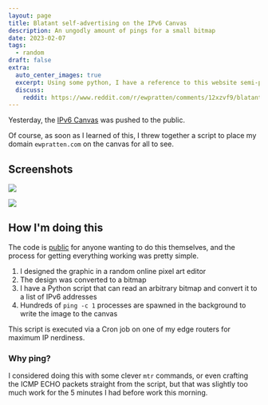 ```yaml
---
layout: page
title: Blatant self-advertising on the IPv6 Canvas
description: An ungodly amount of pings for a small bitmap
date: 2023-02-07
tags:
  - random
draft: false
extra:
  auto_center_images: true
  excerpt: Using some python, I have a reference to this website semi-permanently implanted on the IPv6 Canvas
  discuss:
    reddit: https://www.reddit.com/r/ewpratten/comments/12xzvf9/blatant_selfadvertising_on_the_ipv6_canvas/
---
```


Yesterday, the [IPv6 Canvas](https://blog.tugzrida.xyz/2023/02/06/introducing-the-ipv6-canvas/) was pushed to the public.

Of course, as soon as I learned of this, I threw together a script to place my domain `ewpratten.com` on the canvas for all to see.

## Screenshots

![](/images/posts/ipv6-canvas/v6_canvas_1.png)

![](/images/posts/ipv6-canvas/v6_canvas_2.png)

## How I'm doing this

The code is [public](https://github.com/ewpratten/v6-canvas-writer) for anyone wanting to do this themselves, and the process for getting everything working was pretty simple.

1. I designed the graphic in a random online pixel art editor
2. The design was converted to a bitmap
3. I have a Python script that can read an arbitrary bitmap and convert it to a list of IPv6 addresses
4. Hundreds of `ping -c 1` processes are spawned in the background to write the image to the canvas
  
This script is executed via a Cron job on one of my edge routers for maximum IP nerdiness.

### Why ping?

I considered doing this with some clever `mtr` commands, or even crafting the ICMP ECHO packets straight from the script, but that was slightly too much work for the 5 minutes I had before work this morning.

